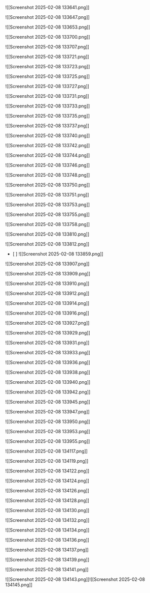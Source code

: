 

![[Screenshot 2025-02-08 133641.png]]

![[Screenshot 2025-02-08 133647.png]]

![[Screenshot 2025-02-08 133653.png]]

![[Screenshot 2025-02-08 133700.png]]

![[Screenshot 2025-02-08 133707.png]]

![[Screenshot 2025-02-08 133721.png]]

![[Screenshot 2025-02-08 133723.png]]

![[Screenshot 2025-02-08 133725.png]]

![[Screenshot 2025-02-08 133727.png]]

![[Screenshot 2025-02-08 133731.png]]

![[Screenshot 2025-02-08 133733.png]]

![[Screenshot 2025-02-08 133735.png]]

![[Screenshot 2025-02-08 133737.png]]

![[Screenshot 2025-02-08 133740.png]]

![[Screenshot 2025-02-08 133742.png]]

![[Screenshot 2025-02-08 133744.png]]

![[Screenshot 2025-02-08 133746.png]]

![[Screenshot 2025-02-08 133748.png]]

![[Screenshot 2025-02-08 133750.png]]

![[Screenshot 2025-02-08 133751.png]]

![[Screenshot 2025-02-08 133753.png]]

![[Screenshot 2025-02-08 133755.png]]

![[Screenshot 2025-02-08 133758.png]]

![[Screenshot 2025-02-08 133810.png]]

![[Screenshot 2025-02-08 133812.png]]
- [ ] 
![[Screenshot 2025-02-08 133859.png]]

![[Screenshot 2025-02-08 133907.png]]

![[Screenshot 2025-02-08 133909.png]]

![[Screenshot 2025-02-08 133910.png]]

![[Screenshot 2025-02-08 133912.png]]

![[Screenshot 2025-02-08 133914.png]]

![[Screenshot 2025-02-08 133916.png]]

![[Screenshot 2025-02-08 133927.png]]

![[Screenshot 2025-02-08 133929.png]]

![[Screenshot 2025-02-08 133931.png]]

![[Screenshot 2025-02-08 133933.png]]

![[Screenshot 2025-02-08 133936.png]]

![[Screenshot 2025-02-08 133938.png]]

![[Screenshot 2025-02-08 133940.png]]

![[Screenshot 2025-02-08 133942.png]]

![[Screenshot 2025-02-08 133945.png]]

![[Screenshot 2025-02-08 133947.png]]

![[Screenshot 2025-02-08 133950.png]]

![[Screenshot 2025-02-08 133953.png]]

![[Screenshot 2025-02-08 133955.png]]

![[Screenshot 2025-02-08 134117.png]]

![[Screenshot 2025-02-08 134119.png]]

![[Screenshot 2025-02-08 134122.png]]

![[Screenshot 2025-02-08 134124.png]]

![[Screenshot 2025-02-08 134126.png]]

![[Screenshot 2025-02-08 134128.png]]

![[Screenshot 2025-02-08 134130.png]]

![[Screenshot 2025-02-08 134132.png]]

![[Screenshot 2025-02-08 134134.png]]

![[Screenshot 2025-02-08 134136.png]]

![[Screenshot 2025-02-08 134137.png]]

![[Screenshot 2025-02-08 134139.png]]

![[Screenshot 2025-02-08 134141.png]]

![[Screenshot 2025-02-08 134143.png]]![[Screenshot 2025-02-08 134145.png]]
